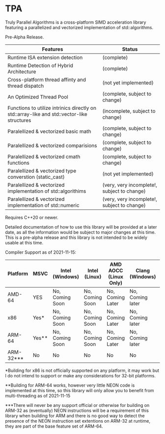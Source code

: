 # TPA
Truly Parallel Algorithms is a cross-platform SIMD acceleration library featuring a parallelized and vectorized implementation of std::algorithms.

Pre-Alpha Release.

|Features                                                                                    | Status                                        |
|--------------------------------------------------------------------------------------------|-----------------------------------------------|
|Runtime ISA extension detection                                                             |(complete)                                     |
|Runtime Detection of Hybrid Architecture                                                    |(complete)                                     |
|Cross-platform thread affinty and thread dispatch                                           |(not yet implemented)                          |
|An Optimized Thread Pool                                                                    |(complete, subject to change)                  |
|Functions to utilize intrinics directly on std::array-like and std::vector-like structures  |(incomplete, subject to change)                |
|Paralellized & vectorized basic math                                                        |(complete, subject to change)                  |
|Paralellized & vectorized comparisions                                                      |(complete, subject to change)                  |
|Paralellized & vectorized cmath functions                                                   |(complete, subject to change)                  |
|Paralellized & vectorized type converstion (static_cast)                                    |(not yet implemented)                          |
|Paralellized & vectorized implementation of std::algorithims                                |(very, very incomplete!, subject to change)    |
|Paralellized & vectorized implementation of std::numeric                                    |(very, very incomplete!, subject to change)    |

Requires C++20 or newer.

Detailed documentation of how to use this library will be provided at a later date, as all the information would be subject to major changes at this time. This is a pre-alpha release and this library is not intended to be widely usable at this time.

Compiler Support as of 2021-11-15:

|Platform   | MSVC  | Intel (Windows)  | Intel (Linux)   |  AMD AOCC (Linux Only)  | Clang (Windows)  | Clang (Linux)   |GCC (Linux)    |    
|-----------|-------|------------------|-----------------|-------------------------|------------------|-----------------|---------------|
|AMD-64     |YES    |No, Coming Soon   |No, Coming Soon  |No, Coming Later         |No, Coming later  |No, Coming Later |No, Coming Soon|
|x86        |Yes*   |No, Coming Soon   |No, Coming Soon  |No, Coming Later         |No, Coming later  |No, Coming Later |No, Coming Soon|
|ARM-64     |Yes**  |No, Coming Soon   |No, Coming Soon  |No, Coming Later         |No, Coming later  |No, Coming Later |No, Coming Soon|
|ARM-32***  |No     |No                |No               |No                       |No                |No               |No             |

*Building for x86 is not officially supported on any platform, it may work but I do not intend to support or make any considerations for 32-bit platforms.

**Building for ARM-64 works, however very little NEON code is implemented at this time, so this library will only allow you to benefit from multi-threading as of 2021-11-15

***There will never be any support official or otherwise for building on ARM-32 as (eventually) NEON instructions will be a requirement of this library when building for ARM and there is no good way to detect the presence of the NEON instruction set extentions on ARM-32 at runtime, they are part of the base feature set of ARM-64.



